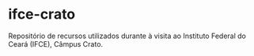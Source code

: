# ifce-crato
Repositório de recursos utilizados durante à visita ao Instituto Federal do Ceará (IFCE), Câmpus Crato.

